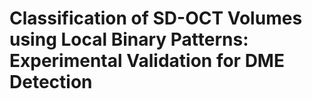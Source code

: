 Classification of SD-OCT Volumes using Local Binary Patterns: Experimental Validation for DME Detection
=======================================================================================================

